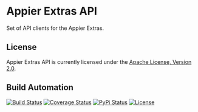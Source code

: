 # Appier Extras API

Set of API clients for the Appier Extras.

## License

Appier Extras API is currently licensed under the [Apache License, Version 2.0](http://www.apache.org/licenses/).

## Build Automation

[![Build Status](https://travis-ci.org/hivesolutions/appier_extras_api.svg?branch=master)](https://travis-ci.org/hivesolutions/appier_extras_api)
[![Coverage Status](https://coveralls.io/repos/hivesolutions/appier_extras_api/badge.svg?branch=master)](https://coveralls.io/r/hivesolutions/appier_extras_api?branch=master)
[![PyPi Status](https://img.shields.io/pypi/v/appier_extras_api_python.svg)](https://pypi.python.org/pypi/appier_extras_api_python)
[![License](https://img.shields.io/badge/license-Apache%202.0-blue.svg)](https://www.apache.org/licenses/)
